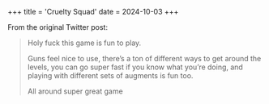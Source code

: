 +++
title = 'Cruelty Squad'
date = 2024-10-03
+++

From the original Twitter post: 

> Holy fuck this game is fun to play. 
>
> Guns feel nice to use, there’s a ton of different ways to get around the levels, you can go super fast if you know what you’re doing, and playing with different sets of augments is fun too.
>
> All around super great game